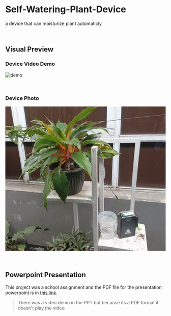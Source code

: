 # Self-Watering-Plant-Device

a device that can moisturize plant automaticly

 <br>

## Visual Preview

### Device Video Demo
![demo](/Media/Demo.gif)

<br>

### Device Photo
![Image](/Media/Image.jpg)


<br>


## Powerpoint Presentation

This project was a school assignment and the PDF file for the presentation powerpoint is in [this link](/Presentation/AUTOMATIc%20Watering%20plant.pdf).
> There was a video demo in the PPT but because its a PDF format it doesn't play the video